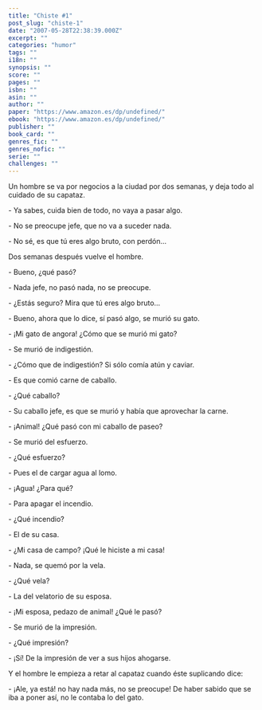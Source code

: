 ```yaml
---
title: "Chiste #1"
post_slug: "chiste-1"
date: "2007-05-28T22:38:39.000Z"
excerpt: ""
categories: "humor"
tags: ""
i18n: ""
synopsis: ""
score: ""
pages: ""
isbn: ""
asin: ""
author: ""
paper: "https://www.amazon.es/dp/undefined/"
ebook: "https://www.amazon.es/dp/undefined/"
publisher: ""
book_card: ""
genres_fic: ""
genres_nofic: ""
serie: ""
challenges: ""
---
```


Un hombre se va por negocios a la ciudad por dos semanas, y deja todo al cuidado de su capataz.

\- Ya sabes, cuida bien de todo, no vaya a pasar algo.

\- No se preocupe jefe, que no va a suceder nada.

\- No sé, es que tú eres algo bruto, con perdón…

Dos semanas después vuelve el hombre.

\- Bueno, ¿qué pasó?

\- Nada jefe, no pasó nada, no se preocupe.

\- ¿Estás seguro? Mira que tú eres algo bruto…

\- Bueno, ahora que lo dice, sí pasó algo, se murió su gato.

\- ¡Mi gato de angora! ¿Cómo que se murió mi gato?

\- Se murió de indigestión.

\- ¿Cómo que de indigestión? Si sólo comía atún y caviar.

\- Es que comió carne de caballo.

\- ¿Qué caballo?

\- Su caballo jefe, es que se murió y había que aprovechar la carne.

\- ¡Animal! ¿Qué pasó con mi caballo de paseo?

\- Se murió del esfuerzo.

\- ¿Qué esfuerzo?

\- Pues el de cargar agua al lomo.

\- ¡Agua! ¿Para qué?

\- Para apagar el incendio.

\- ¿Qué incendio?

\- El de su casa.

\- ¿Mi casa de campo? ¡Qué le hiciste a mi casa!

\- Nada, se quemó por la vela.

\- ¿Qué vela?

\- La del velatorio de su esposa.

\- ¡Mi esposa, pedazo de animal! ¿Qué le pasó?

\- Se murió de la impresión.

\- ¿Qué impresión?

\- ¡Sí! De la impresión de ver a sus hijos ahogarse.

Y el hombre le empieza a retar al capataz cuando éste suplicando dice:

\- ¡Ale, ya está! no hay nada más, no se preocupe! De haber sabido que se iba a poner así, no le contaba lo del gato.
